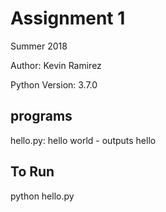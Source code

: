 # Assignment 1
Summer 2018

Author: Kevin Ramirez

Python Version: 3.7.0
## programs
hello.py:  hello world - outputs hello

## To Run
python hello.py

